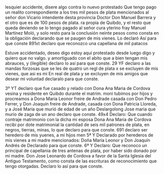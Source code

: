 lesquier accidente, disere algo contra lo nuevo protestado
Que tengo pago un realito correspondiente a los tres
mil pesos de plata mencionados al señor don Vicario
intendente desta provincia Doctor Don Manuel Barrera
y el otro que es de 100 pesos de plata.
ra propia de Quibdo, y el resto que queda deviendo se lo tengo pagado al señor cura yterino fray Manuel Martínez Moló, y solo resto para la conclusión neinte pesos como consta en la oblígación declarando que se paugen de mis vienes. Lo declaró
Así para que conste
891xt declaro que reconozco una capellana de mil patacos

Estuve accidentado, deseo digo estoy aquí protestado desde luego digo y quiero que no valgo.
y amortiguado con el abito que a bien tengan mis abrauces,
y (ilegible) declaro lo así para que conste.
29 YF declaro a las mandas forzosas que se les de quatro
un regl de plata x se excluyen de mis vienes, que asi es mi
En real de plata y se excluyen de mis amigos que desear mi voluntad declaralo para que conste. 

3º YT declaro que fue casado y relado con Dona Ana Maria de Cordova vesina y residente en Quibdo durante el matrim.
moni tubimos por hijos y procreamos a Dona Maria Leonor freire de Andrade casada con Don Pedro Ferrer, y Don Joaquín freire de Andrade, casada con Dona Patricia Lloreda, y a José María que murió de edad de un año Deslargolong
Jose maria que murio de zaga de un ano declaro que conste.
49x4 Declaro: Que cuando contraje matrimonio con la dicha mi esposa Dona Ana Maria de Cordova recibi
por dote matrimonial la cantidad de seis mil patrones de plata, en negros, tierras, minas, lo que declaro para que conste.
691 declaro ser heredero de mis yuenes, a mi hijos men
5ª Y Declarado por herederos de mis vienes a mi madre mencionados: Doña María Leonor y Don Joaquín Andrés de Declarado para que conste. 6ª Y Declaro: Que reconoco un principal de capellania de tres antenas de plata, por haber sido donado por mi madre.
Don Jose Leonardo de Cordova a favor de la Santa Iglesia del Antiguo Testamento, como consta de las escrituras de reconocimiento que tengo otorgadas. Declaro lo así para que conste.